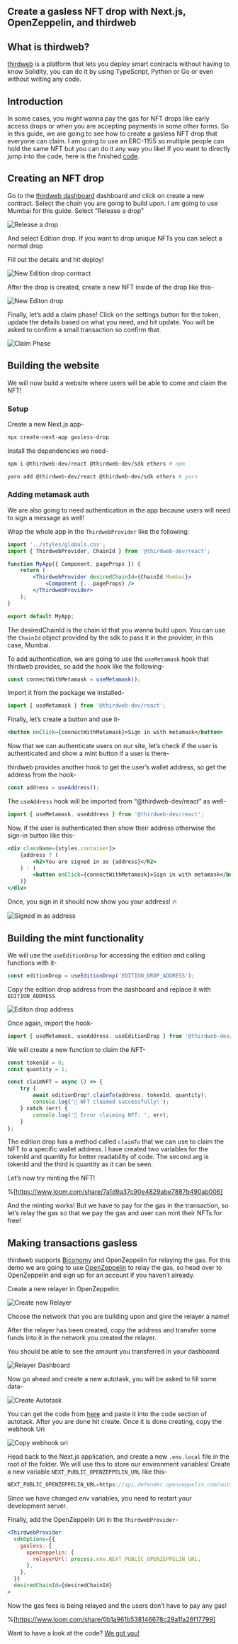 ## Create a gasless NFT drop with Next.js, OpenZeppelin, and thirdweb

## What is thirdweb?

[thirdweb](https://thirdweb.com/?utm_source=hashnode&utm_medium=crosspost&utm_campaign=create_gasless_nft_drop) is a platform that lets you deploy smart contracts without having to know Solidity, you can do it by using TypeScript, Python or Go or even without writing any code.

## Introduction
In some cases, you might wanna pay the gas for NFT drops like early access drops or when you are accepting payments in some other forms. So in this guide, we are going to see how to create a gasless NFT drop that everyone can claim. I am going to use an ERC-1155 so multiple people can hold the same NFT but you can do it any way you like! If you want to directly jump into the code, here is the finished [code](https://github.com/thirdweb-dev/examples/tree/main/javascript/gasless-nft-drop).

## Creating an NFT drop

Go to the [thirdweb dashboard](https://thirdweb.com/dashboard?utm_source=hashnode&utm_medium=crosspost&utm_campaign=create_gasless_nft_drop) dashboard and click on create a new contract. Select the chain you are going to build upon. I am going to use Mumbai for this guide. Select “Release a drop”

![Release a drop](https://portal.thirdweb.com/assets/portal/guides/create-gasless-nft-drop/release-a-drop.png)

And select Edition drop. If you want to drop unique NFTs you can select a normal drop

Fill out the details and hit deploy!

![New Edition drop contract](https://portal.thirdweb.com/assets/portal/guides/create-gasless-nft-drop/new-edition-drop-contract.png)

After the drop is created, create a new NFT inside of the drop like this-

![New Editon drop](https://portal.thirdweb.com/assets/portal/guides/create-gasless-nft-drop/new-edition-drop.png)

Finally, let’s add a claim phase! Click on the settings button for the token, update the details based on what you need, and hit update. You will be asked to confirm a small transaction so confirm that.

![Claim Phase](https://portal.thirdweb.com/assets/portal/guides/create-gasless-nft-drop/claim-phase.png)

## Building the website

We will now build a website where users will be able to come and claim the NFT!

### Setup

Create a new Next.js app-

```bash
npx create-next-app gasless-drop
```

Install the dependencies we need-

```bash
npm i @thirdweb-dev/react @thirdweb-dev/sdk ethers # npm

yarn add @thirdweb-dev/react @thirdweb-dev/sdk ethers # yarn
```

### Adding metamask auth

We are also going to need authentication in the app because users will need to sign a message as well!

Wrap the whole app in the `ThirdwebProvider` like the following:

```jsx
import '../styles/globals.css';
import { ThirdwebProvider, ChainId } from '@thirdweb-dev/react';

function MyApp({ Component, pageProps }) {
    return (
        <ThirdwebProvider desiredChainId={ChainId.Mumbai}>
            <Component {...pageProps} />
        </ThirdwebProvider>
    );
}

export default MyApp;
```

The desiredChainId is the chain id that you wanna build upon. You can use the `ChainId` object provided by the sdk to pass it in the provider, in this case, Mumbai.

To add authentication, we are going to use the `useMetamask` hook that thirdweb provides, so add the hook like the following-

```jsx
const connectWithMetamask = useMetamask();
```

Import it from the package we installed-

```jsx
import { useMetamask } from '@thirdweb-dev/react';
```

Finally, let’s create a button and use it-

```jsx
<button onClick={connectWithMetamask}>Sign in with metamask</button>
```

Now that we can authenticate users on our site, let’s check if the user is authenticated and show a mint button if a user is there-

thirdweb provides another hook to get the user’s wallet address, so get the address from the hook-

```jsx
const address = useAddress();
```

The `useAddress` hook will be imported from “@thirdweb-dev/react” as well-

```jsx
import { useMetamask, useAddress } from '@thirdweb-dev/react';
```

Now, if the user is authenticated then show their address otherwise the sign-in button like this-

```jsx
<div className={styles.container}>
    {address ? (
        <h2>You are signed in as {address}</h2>
    ) : (
        <button onClick={connectWithMetamask}>Sign in with metamask</button>
    )}
</div>
```

Once, you sign in it should now show you your address! 🔥

![Signed in as address](https://portal.thirdweb.com/assets/portal/guides/create-gasless-nft-drop/signed-in-address.png)

## Building the mint functionality

We will use the `useEditionDrop` for accessing the edition and calling functions with it-

```jsx
const editionDrop = useEditionDrop('EDITION_DROP_ADDRESS');
```

Copy the edition drop address from the dashboard and replace it with `EDITION_ADDRESS`

![Editon drop address](https://portal.thirdweb.com/assets/portal/guides/create-gasless-nft-drop/edition-drop-address.png)

Once again, import the hook-

```jsx
import { useMetamask, useAddress, useEditionDrop } from '@thirdweb-dev/react';
```

We will create a new function to claim the NFT-

```jsx
const tokenId = 0;
const quantity = 1;

const claimNFT = async () => {
    try {
        await editionDrop?.claimTo(address, tokenId, quantity);
        console.log('🎉 NFT claimed successfully!');
    } catch (err) {
        console.log('💩 Error claiming NFT: ', err);
    }
};
```

The edition drop has a method called `claimTo` that we can use to claim the NFT to a specific wallet address. I have created two variables for the tokenId and quantity for better readability of code. The second arg is tokenId and the third is quantity as it can be seen.

Let’s now try minting the NFT!

%[https://www.loom.com/share/7a1d9a37c90e4829abe7887b490ab006]

And the minting works! But we have to pay for the gas in the transaction, so let’s relay the gas so that we pay the gas and user can mint their NFTs for free!

## Making transactions gasless

thirdweb supports [Biconomy](https://www.biconomy.io/) and OpenZeppelin for relaying the gas. For this demo we are going to use [OpenZeppelin](https://defender.openzeppelin.com/) to relay the gas, so head over to OpenZeppelin and sign up for an account if you haven’t already.

Create a new relayer in OpenZeppelin:

![Create new Relayer](https://portal.thirdweb.com/assets/portal/guides/create-gasless-nft-drop/create-new-relayer.png)

Choose the network that you are building upon and give the relayer a name!

After the relayer has been created, copy the address and transfer some funds into it in the network you created the relayer.

You should be able to see the amount you transferred in your dashboard

![Relayer Dashboard](https://portal.thirdweb.com/assets/portal/guides/create-gasless-nft-drop/relayer-dashboard.png)

Now go ahead and create a new autotask, you will be asked to fill some data-

![Create Autotask](https://portal.thirdweb.com/assets/portal/guides/create-gasless-nft-drop/create-autotask.png)

You can get the code from [here](https://raw.githubusercontent.com/thirdweb-dev/ozdefender-autotask/main/src/forwarder_handler.js) and paste it into the code section of autotask. After you are done hit create. Once it is done creating, copy the webhook Uri

![Copy webhook uri](https://portal.thirdweb.com/assets/portal/guides/create-gasless-nft-drop/copy-webhook-uri.png)

Head back to the Next.js application, and create a new `.env.local` file in the root of the folder. We will use this to store our environment variables! Create a new variable `NEXT_PUBLIC_OPENZEPPELIN_URL` like this-

```jsx
NEXT_PUBLIC_OPENZEPPELIN_URL=https://api.defender.openzeppelin.com/autotasks/secret-stuff
```

Since we have changed env variables, you need to restart your development server.

Finally, add the OpenZeppelin Uri in the `ThirdwebProvider`-

```jsx
<ThirdwebProvider
  sdkOptions={{
    gasless: {
      openzeppelin: {
        relayerUrl: process.env.NEXT_PUBLIC_OPENZEPPELIN_URL,
      },
    },
  }}
  desiredChainId={desiredChainId}
>
```

Now the gas fees is being relayed and the users don’t have to pay any gas!

%[https://www.loom.com/share/0b1a961b538146678c29a1fa26f17799]

Want to have a look at the code? [We got you!](https://github.com/thirdweb-dev/examples/tree/main/javascript/gasless-nft-drop)
